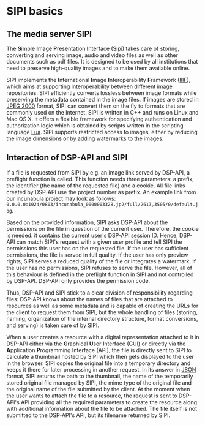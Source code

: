 # SIPI basics

## The media server SIPI

The **S**imple **I**mage **P**resentation **I**nterface (Sipi) takes care of storing, converting and serving image, audio and video files as well as other documents such as pdf files. It is designed to be used by all institutions that need to preserve high-quality images and to make them available online.

SIPI implements the **I**nternational **I**mage **I**nteroperability **F**ramework ([IIIF](https://iiif.io/)), which aims at supporting interoperability between different image repositories. SIPI efficiently converts lossless between image formats while preserving the metadata contained in the image files. If images are stored in [JPEG 2000](https://jpeg.org/jpeg2000/) format, SIPI can convert them on the fly to formats that are commonly used on the Internet. 
SIPI is written in C++ and runs on Linux and Mac OS X. It offers a flexible framework for specifying authentication and authorization logic which is obtained by scripts written in the scripting language [Lua](https://www.lua.org/). SIPI supports restricted access to images, either by reducing the image dimensions or by adding watermarks to the images. 

## Interaction of DSP-API and SIPI

If a file is requested from SIPI by e.g. an image link served by DSP-API, a preflight function is called. This function needs three parameters: a prefix, the identifier (the name of the requested file) and a cookie. All file links created by DSP-API use the project number as prefix. An example link from our incunabula project may look as follows: `0.0.0.0:1024/0803/incunabula_0000003328.jp2/full/2613,3505/0/default.jpg`.

Based on the provided information, SIPI asks DSP-API about the permissions on the file in question of the current user. Therefore, the cookie is needed: it contains the current user's DSP-API session ID. Hence, DSP-API can match SIPI's request with a given user profile and tell SIPI the permissions this user has on the requested file. If the user has sufficient permissions, the file is served in full quality. If the user has only preview rights, SIPI serves a reduced quality of the file or integrates a watermark. If the user has no permissions, SIPI refuses to serve the file. However, all of this behaviour is defined in the preflight function in SIPI and not controlled by DSP-API. DSP-API only provides the permission code.

Thus, DSP-API and SIPI stick to a clear division of responsibility regarding files: DSP-API knows about the names of files that are attached to resources as well as some metadata and is capable of creating the URLs for the client to request them from SIPI, but the whole handling of files (storing, naming, organization of the internal directory structure, format conversions, and serving) is taken care of by SIPI.

When a user creates a resource with a digital representation attached to it in DSP-API either via the **G**raphical **U**ser **I**nterface (GUI) or directly via the **A**pplication **P**rogramming **I**nterface (API), the file is directly sent to SIPI to calculate a thumbnail hosted by SIPI which then gets displayed to the user in the browser. SIPI copies the original file into a temporary directory and keeps it there for later processing in another request. In its answer in [JSON](http://www.json.org/) format, SIPI returns the path to the thumbnail, the name of the temporarily stored original file managed by SIPI, the mime type of the original file and the original name of the file submitted by the client. At the moment when the user wants to attach the file to a resource, the request is sent to DSP-API's API providing all the required parameters to create the resource along with additional information about the file to be attached. The file itself is not submitted to the DSP-API's API, but its filename returned by SIPI.
